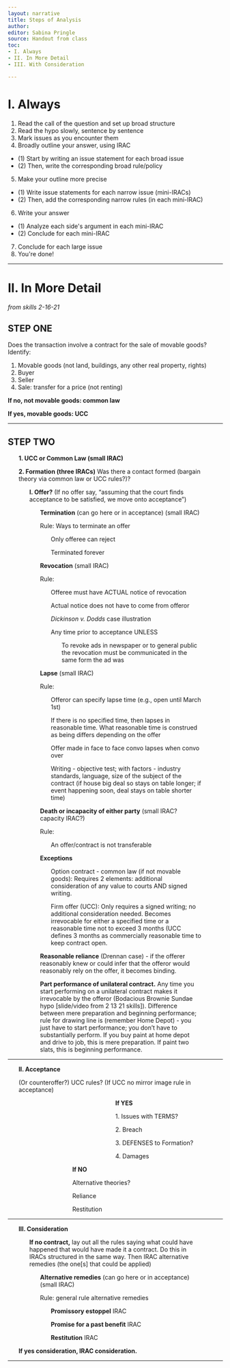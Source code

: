```yaml
---
layout: narrative
title: Steps of Analysis
author:
editor: Sabina Pringle
source: Handout from class
toc:
- I. Always  
- II. In More Detail
- III. With Consideration

---
```

# I. Always

1. Read the call of the question and set up broad structure
2. Read the hypo slowly, sentence by sentence
3. Mark issues as you encounter them
4. Broadly outline your answer, using IRAC
- (1) Start by writing an issue statement for each broad issue
- (2) Then, write the corresponding broad rule/policy
5. Make your outline more precise
- (1) Write issue statements for each narrow issue (mini-IRACs)
- (2) Then, add the corresponding narrow rules (in each mini-IRAC)
6. Write your answer
- (1) Analyze each side's argument in each mini-IRAC
- (2) Conclude for each mini-IRAC
7. Conclude for each large issue
8. You're done!

---

# II. In More Detail

*from skills 2-16-21*

## STEP ONE

Does the transaction involve a contract for the sale of movable goods? Identify:

1. Movable goods (not land, buildings, any other real property, rights)
2. Buyer
3. Seller
4. Sale: transfer for a price (not renting)

**If no, not movable goods: common law**

**If yes, movable goods: UCC**

---

## STEP TWO

<p style="margin-left:5%; margin-right:10%;"><b>1. UCC or Common Law (small IRAC)</b></p>
<p style="margin-left:5%; margin-right:10%;"><b>2. Formation (three IRACs)</b> Was there a contact formed (bargain theory via common law or UCC rules?)?</p>
<p style="margin-left:10%; margin-right:10%;"><b>I. Offer?</b> (If no offer say, “assuming that the court finds acceptance to be satisfied, we move onto acceptance”)</p>
<p style="margin-left:15%; margin-right:10%;"><b>Termination</b> (can go here or in acceptance) (small IRAC)</p>
<p style="margin-left:15%; margin-right:10%;">Rule: Ways to terminate an offer</p>
<p style="margin-left:20%; margin-right:10%;">Only offeree can reject</p>
<p style="margin-left:20%; margin-right:10%;">Terminated forever</p>
<p style="margin-left:15%; margin-right:10%;"><b>Revocation</b> (small IRAC)</p>
<p style="margin-left:15%; margin-right:10%;">Rule:</p>
<p style="margin-left:20%; margin-right:10%;">Offeree must have ACTUAL notice of revocation</p>
<p style="margin-left:20%; margin-right:10%;">Actual notice does not have to come from offeror</p>
<p style="margin-left:20%; margin-right:10%;"><i>Dickinson v. Dodds</i> case illustration</p>
<p style="margin-left:20%; margin-right:10%;">Any time prior to acceptance UNLESS</p>
<p style="margin-left:25%; margin-right:10%;">To revoke ads in newspaper or to general public the revocation must be communicated in the same form the ad was</p>
<p style="margin-left:15%; margin-right:10%;"><b>Lapse</b> (small IRAC)</p>
<p style="margin-left:15%; margin-right:10%;">Rule:</p>
<p style="margin-left:20%; margin-right:10%;">Offeror can specify lapse time (e.g., open until March 1st)</p>
<p style="margin-left:20%; margin-right:10%;">If there is no specified time, then lapses in reasonable time. What reasonable time is construed as being differs depending on the offer</p>
<p style="margin-left:20%; margin-right:10%;">Offer made in face to face convo lapses when convo over</p>
<p style="margin-left:20%; margin-right:10%;">Writing - objective test; with factors - industry standards, language, size of the subject of the contract (if house big deal so stays on table longer; if event happening soon, deal stays on table shorter time)</p>
<p style="margin-left:15%; margin-right:10%;"><b>Death or incapacity of either party</b> (small IRAC? capacity IRAC?)</p>
<p style="margin-left:15%; margin-right:10%;">Rule:</p>
<p style="margin-left:20%; margin-right:10%;">An offer/contract is not transferable</p>
<p style="margin-left:15%; margin-right:10%;"><b>Exceptions</b></p>
<p style="margin-left:20%; margin-right:10%;">Option contract - common law (if not movable goods): Requires 2 elements: additional consideration of any value to courts AND signed writing.</p>
<p style="margin-left:20%; margin-right:10%;">Firm offer (UCC): Only requires a signed writing; no additional consideration needed. Becomes irrevocable for either a specified time or a reasonable time not to exceed 3 months (UCC defines 3 months as commercially reasonable time to keep contract open.</p>
<p style="margin-left:15%; margin-right:10%;"><b>Reasonable reliance</b> (Drennan case) - if the offerer reasonably knew or could infer that the offeror would reasonably rely on the offer, it becomes binding.</p>
<p style="margin-left:15%; margin-right:10%;"><b>Part performance of unilateral contract.</b> Any time you start performing on a unilateral contract makes it irrevocable by the offeror (Bodacious Brownie Sundae hypo [slide/video from 2 13 21 skills]). Difference between mere preparation and beginning performance; rule for drawing line is (remember Home Depot) - you just have to start performance; you don’t have to substantially perform. If you buy paint at home depot and drive to job, this is mere preparation. If paint two slats, this is beginning performance.</p>

---

<p style="margin-left:5%; margin-right:10%;"><b>II. Acceptance</b></p>
<p style="margin-left:5%; margin-right:10%;">(Or counteroffer?) UCC rules? (If UCC no mirror image rule in acceptance)</p>
<p style="margin-left:50%; margin-right:10%;"><b>If YES</b></p>
<p style="margin-left:50%; margin-right:10%;">1. Issues with TERMS?</p>
<p style="margin-left:50%; margin-right:10%;">2. Breach</p>
<p style="margin-left:50%; margin-right:10%;">3. DEFENSES to Formation?</p>
<p style="margin-left:50%; margin-right:10%;">4. Damages</p>

<p style="margin-left:30%; margin-right:10%;"><b>If NO</b></p>
<p style="margin-left:30%; margin-right:10%;">Alternative theories?</p>
<p style="margin-left:30%; margin-right:10%;">Reliance</p>
<p style="margin-left:30%; margin-right:10%;">Restitution</p>

---

<p style="margin-left:5%; margin-right:10%;"><b>III. Consideration</b></p>
<p style="margin-left:10%; margin-right:10%;"><b>If no contract,</b> lay out all the rules saying what could have happened that would have made it a contract. Do this in IRACs structured in the same way. Then IRAC alternative remedies (the one[s] that could be applied)</p>
<p style="margin-left:15%; margin-right:10%;"><b>Alternative remedies</b> (can go here or in acceptance) (small IRAC)</p>
<p style="margin-left:15%; margin-right:10%;">Rule: general rule alternative remedies</p>
<p style="margin-left:20%; margin-right:10%;"><b>Promissory estoppel</b> IRAC</p>
<p style="margin-left:20%; margin-right:10%;"><b>Promise for a past benefit</b> IRAC</p>
<p style="margin-left:20%; margin-right:10%;"><b>Restitution</b> IRAC</p>

<p style="margin-left:5%; margin-right:10%;"><b>If yes consideration, IRAC consideration.</b></p>

---
